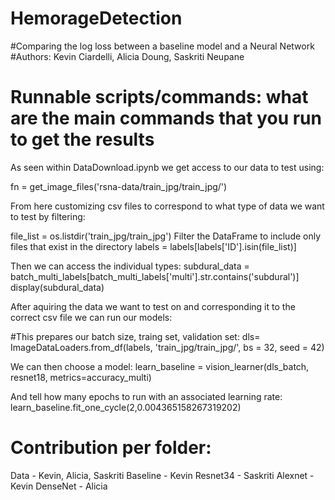 # HemorageDetection
#Comparing the log loss between a baseline model and a Neural Network
#Authors: Kevin Ciardelli, Alicia Doung, Saskriti Neupane

# Runnable scripts/commands: what are the main commands that you run to get the results

As seen within DataDownload.ipynb we get access to our data to test using: 

fn = get_image_files('rsna-data/train_jpg/train_jpg/')

From here customizing csv files to correspond to what type of data we want to test by filtering:

file_list = os.listdir('train_jpg/train_jpg')
Filter the DataFrame to include only files that exist in the directory
labels = labels[labels['ID'].isin(file_list)]

Then we can access the individual types:
subdural_data = batch_multi_labels[batch_multi_labels['multi'].str.contains('subdural')]
display(subdural_data)

After aquiring the data we want to test on and corresponding it to the correct csv file we can run our models:

#This prepares our batch size, traing set, validation set:
dls= ImageDataLoaders.from_df(labels, 'train_jpg/train_jpg/', bs = 32, seed = 42)

We can then choose a model:
learn_baseline = vision_learner(dls_batch, resnet18, metrics=accuracy_multi)

And tell how many epochs to run with an associated learning rate:
learn_baseline.fit_one_cycle(2,0.004365158267319202)

# Contribution per folder:

Data - Kevin, Alicia, Saskriti
Baseline - Kevin
Resnet34 - Saskriti
Alexnet - Kevin
DenseNet - Alicia